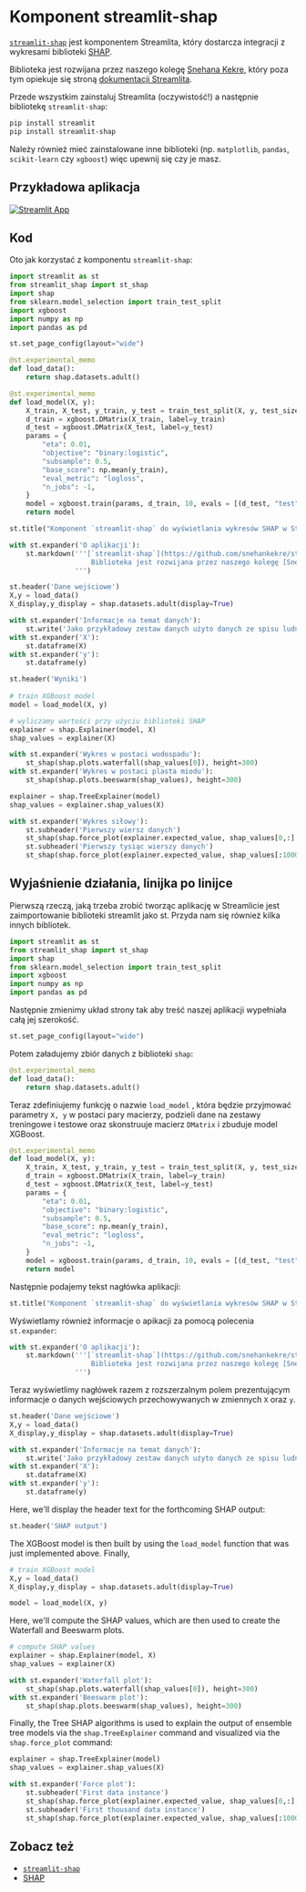 # Komponent streamlit-shap

[`streamlit-shap`](https://github.com/snehankekre/streamlit-shap) jest komponentem Streamlita, który dostarcza integracji z wykresami biblioteki [SHAP](https://github.com/slundberg/shap). 

Biblioteka jest rozwijana przez naszego kolegę [Snehana Kekre](https://github.com/snehankekre), który poza tym opiekuje się stroną [dokumentacji Streamlita](https://docs.streamlit.io/).

Przede wszystkim zainstaluj Streamlita (oczywistość!) a następnie bibliotekę  `streamlit-shap`:

```bash
pip install streamlit
pip install streamlit-shap
```


Należy również mieć zainstalowane inne biblioteki (np. `matplotlib`, `pandas`, `scikit-learn` czy `xgboost`) więc upewnij się czy je masz.


## Przykładowa aplikacja

[![Streamlit App](https://static.streamlit.io/badges/streamlit_badge_black_white.svg)](https://share.streamlit.io/dataprofessor/streamlit-shap/)

## Kod

Oto jak korzystać z komponentu `streamlit-shap`:

```python
import streamlit as st
from streamlit_shap import st_shap
import shap
from sklearn.model_selection import train_test_split
import xgboost
import numpy as np
import pandas as pd

st.set_page_config(layout="wide")

@st.experimental_memo
def load_data():
    return shap.datasets.adult()

@st.experimental_memo
def load_model(X, y):
    X_train, X_test, y_train, y_test = train_test_split(X, y, test_size=0.2, random_state=7)
    d_train = xgboost.DMatrix(X_train, label=y_train)
    d_test = xgboost.DMatrix(X_test, label=y_test)
    params = {
        "eta": 0.01,
        "objective": "binary:logistic",
        "subsample": 0.5,
        "base_score": np.mean(y_train),
        "eval_metric": "logloss",
        "n_jobs": -1,
    }
    model = xgboost.train(params, d_train, 10, evals = [(d_test, "test")], verbose_eval=100, early_stopping_rounds=20)
    return model

st.title("Komponent `streamlit-shap` do wyświetlania wykresów SHAP w Streamlitowych aplikacjach")

with st.expander('O aplikacji'):
    st.markdown('''[`streamlit-shap`](https://github.com/snehankekre/streamlit-shap) jest komponentem Streamlita, który dostarcza integracji z wykresami biblioteki [SHAP](https://github.com/slundberg/shap). 
                    Biblioteka jest rozwijana przez naszego kolegę [Snehana Kekre](https://github.com/snehankekre), który poza tym opiekuje się stroną [dokumentacji Streamlita](https://docs.streamlit.io/).
                ''')

st.header('Dane wejściowe')
X,y = load_data()
X_display,y_display = shap.datasets.adult(display=True)

with st.expander('Informacje na temat danych'):
    st.write('Jako przykładowy zestaw danych użyto danych ze spisu ludności.')
with st.expander('X'):
    st.dataframe(X)
with st.expander('y'):
    st.dataframe(y)

st.header('Wyniki')
 
# train XGBoost model
model = load_model(X, y)

# wyliczamy wartości przy użyciu biblioteki SHAP
explainer = shap.Explainer(model, X)
shap_values = explainer(X)

with st.expander('Wykres w postaci wodospadu'):
    st_shap(shap.plots.waterfall(shap_values[0]), height=300)
with st.expander('Wykres w postaci plasta miodu'):
    st_shap(shap.plots.beeswarm(shap_values), height=300)

explainer = shap.TreeExplainer(model)
shap_values = explainer.shap_values(X)

with st.expander('Wykres siłowy'):
    st.subheader('Pierwszy wiersz danych')
    st_shap(shap.force_plot(explainer.expected_value, shap_values[0,:], X_display.iloc[0,:]), height=200, width=1000)
    st.subheader('Pierwszy tysiąc wierszy danych')
    st_shap(shap.force_plot(explainer.expected_value, shap_values[:1000,:], X_display.iloc[:1000,:]), height=400, width=1000)
```

## Wyjaśnienie działania, linijka po linijce
Pierwszą rzeczą, jaką trzeba zrobić tworząc aplikację w Streamlicie jest zaimportowanie biblioteki streamlit jako st. Przyda nam się również kilka innych bibliotek.
```python
import streamlit as st
from streamlit_shap import st_shap
import shap
from sklearn.model_selection import train_test_split
import xgboost
import numpy as np
import pandas as pd
```

Następnie zmienimy układ strony tak aby treść naszej aplikacji wypełniała całą jej szerokość.
```python
st.set_page_config(layout="wide")
```

Potem załadujemy zbiór danych z biblioteki `shap`:
```python
@st.experimental_memo
def load_data():
    return shap.datasets.adult()
```

Teraz zdefiniujemy funkcję o nazwie `load_model` , która będzie przyjmować parametry `X, y` w postaci pary macierzy, 
podzieli dane na zestawy treningowe i testowe oraz skonstruuje macierz `DMatrix` i zbuduje model XGBoost.

```python
@st.experimental_memo
def load_model(X, y):
    X_train, X_test, y_train, y_test = train_test_split(X, y, test_size=0.2, random_state=7)
    d_train = xgboost.DMatrix(X_train, label=y_train)
    d_test = xgboost.DMatrix(X_test, label=y_test)
    params = {
        "eta": 0.01,
        "objective": "binary:logistic",
        "subsample": 0.5,
        "base_score": np.mean(y_train),
        "eval_metric": "logloss",
        "n_jobs": -1,
    }
    model = xgboost.train(params, d_train, 10, evals = [(d_test, "test")], verbose_eval=100, early_stopping_rounds=20)
    return model
```

Następnie podajemy tekst nagłówka aplikacji:

```python
st.title("Komponent `streamlit-shap` do wyświetlania wykresów SHAP w Streamlitowych aplikacjach")
```

Wyświetlamy również informacje o apikacji za pomocą polecenia `st.expander`:


```python
with st.expander('O aplikacji'):
    st.markdown('''[`streamlit-shap`](https://github.com/snehankekre/streamlit-shap) jest komponentem Streamlita, który dostarcza integracji z wykresami biblioteki [SHAP](https://github.com/slundberg/shap). 
                    Biblioteka jest rozwijana przez naszego kolegę [Snehana Kekre](https://github.com/snehankekre), który poza tym opiekuje się stroną [dokumentacji Streamlita](https://docs.streamlit.io/).
                ''')
```

Teraz wyświetlimy nagłówek razem z rozszerzalnym polem prezentującym informacje o danych wejściowych przechowywanych w zmiennych `X` oraz `y`.

```python
st.header('Dane wejściowe')
X,y = load_data()
X_display,y_display = shap.datasets.adult(display=True)

with st.expander('Informacje na temat danych'):
    st.write('Jako przykładowy zestaw danych użyto danych ze spisu ludności.')
with st.expander('X'):
    st.dataframe(X)
with st.expander('y'):
    st.dataframe(y)
```

Here, we'll display the header text for the forthcoming SHAP output:
```python
st.header('SHAP output')
```

The XGBoost model is then built by using the `load_model` function that was just implemented above. Finally, 
```python
# train XGBoost model
X,y = load_data()
X_display,y_display = shap.datasets.adult(display=True)

model = load_model(X, y)
```

Here, we'll compute the SHAP values, which are then used to create the Waterfall and Beeswarm plots.
```python
# compute SHAP values
explainer = shap.Explainer(model, X)
shap_values = explainer(X)

with st.expander('Waterfall plot'):
    st_shap(shap.plots.waterfall(shap_values[0]), height=300)
with st.expander('Beeswarm plot'):
    st_shap(shap.plots.beeswarm(shap_values), height=300)
```

Finally, the Tree SHAP algorithms is used to explain the output of ensemble tree models via the `shap.TreeExplainer` command and visualized via the `shap.force_plot` command:
```python
explainer = shap.TreeExplainer(model)
shap_values = explainer.shap_values(X)

with st.expander('Force plot'):
    st.subheader('First data instance')
    st_shap(shap.force_plot(explainer.expected_value, shap_values[0,:], X_display.iloc[0,:]), height=200, width=1000)
    st.subheader('First thousand data instance')
    st_shap(shap.force_plot(explainer.expected_value, shap_values[:1000,:], X_display.iloc[:1000,:]), height=400, width=1000)
```

## Zobacz też
- [`streamlit-shap`](https://github.com/snehankekre/streamlit-shap)
- [SHAP](https://github.com/slundberg/shap)
